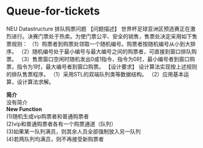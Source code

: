# Queue-for-tickets
NEU Datastructure 
排队购票问题
【问题描述】
世界杯足球亚洲区预选赛正在激烈进行。决赛门票处于热卖。为使门票公平、安全的销售，售票处决定采用如下售票规则：
（1）购票者到购票处领取一个随机编号。购票者按随机编号从小到大排序。
（2）随机编号处于最小编号与最大编号之间的购票者，可直接到窗口排队购票。
（3）售票窗口空闲时随机发出0或1指令，指令为0时，最小编号者到窗口购票，指令为1时，最大编号者到窗口购票。
【设计要求】
设计算法实现按上述规则的排队售票程序。
（1）采用STL的双端队列类等数据结构。
（2）应用基本运算，设计算法求解。

**简介**    
没有简介       
**New Function**        
(1)随机生成vip购票者和普通购票者       
(2)vip和普通购票者各有一个购票通道（队列）      
(3)如果某一队列满员，则其余人员全部强制放入另一队列        
(4)若两队列均满员，则不再接受新购票者
